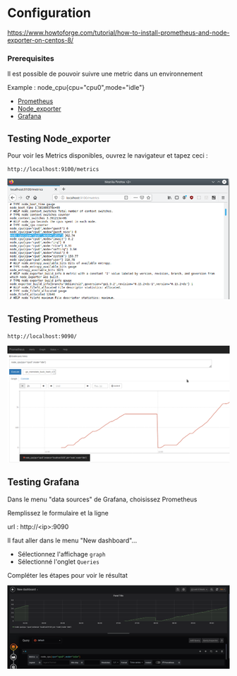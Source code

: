 

# Configuration

https://www.howtoforge.com/tutorial/how-to-install-prometheus-and-node-exporter-on-centos-8/

### Prerequisites

Il est possible de pouvoir suivre une metric dans un environnement

Example : node_cpu{cpu="cpu0",mode="idle"}


- [Prometheus](https://prometheus.io)
- [Node_exporter](https://prometheus.io/docs/guides/node-exporter/)
- [Grafana](grafana.com/)

## Testing Node_exporter

Pour voir les Metrics disponibles, ouvrez le navigateur et tapez ceci :

```
http://localhost:9100/metrics
```

![Node Exporter](../../screenshots/init/node_exporter.png)


## Testing Prometheus

```
http://localhost:9090/
```

![Prometheus](../../screenshots/init/prometheus.png)


## Testing Grafana

Dans le menu "data sources" de Grafana, choisissez Prometheus

Remplissez le formulaire et la ligne

url : http://\<ip\>:9090

Il faut aller dans le menu "New dashboard"...

- Sélectionnez l'affichage `graph`
- Sélectionné l'onglet `Queries`

Compléter les étapes pour voir le résultat

![metrics graph](../../screenshots/init/graph.png)
